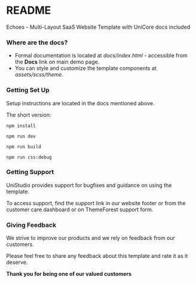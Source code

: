 # README

Echoes - Multi-Layout SaaS Website Template with UniCore docs included

### Where are the docs?

- Formal documentation is located at _docs/index.html_ - accessible from the **Docs** link on main demo page.
- You can style and customize the template components at _assets/scss/theme_.

### Getting Set Up

Setup instructions are located in the docs mentioned above.

The short version:

`npm install`

`npm run dev`

`npm run build`

`npm run css:debug`

### Getting Support

UniStudio provides support for bugfixes and guidance on using the template.

To access support, find the support link in our website footer or from the customer care dashboard or on ThemeForest support form.

### Giving Feedback

We strive to improve our products and we rely on feedback from our customers.

Please feel free to share any feedback about this template and rate it as it deserve.

**Thank you for being one of our valued customers**
